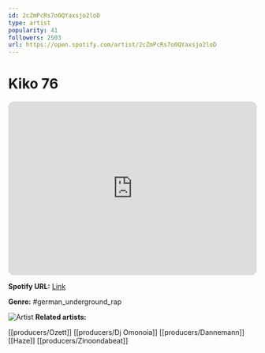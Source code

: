 ```yaml
---
id: 2cZmPcRs7o0QYaxsjo2loD
type: artist
popularity: 41
followers: 2503
url: https://open.spotify.com/artist/2cZmPcRs7o0QYaxsjo2loD
---
```

# Kiko 76

<iframe style="border-radius:12px" src="https://open.spotify.com/embed/artist/2cZmPcRs7o0QYaxsjo2loD" width="100%" height="352" frameBorder="0" allowfullscreen="" allow="autoplay; clipboard-write; encrypted-media; fullscreen; picture-in-picture" loading="lazy"></iframe>

**Spotify URL:** [Link](https://open.spotify.com/artist/2cZmPcRs7o0QYaxsjo2loD)

**Genre:**  #german_underground_rap

![Artist](https://i.scdn.co/image/ab6761610000e5eb7a222903c87e4a9565e9ef5d)
**Related artists:**

[[producers/Ozett]]
[[producers/Dj Omonoia]]
[[producers/Dannemann]]
[[Haze]]
[[producers/Zinoondabeat]]
